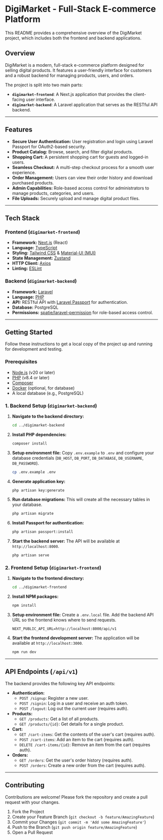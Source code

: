 # DigiMarket - Full-Stack E-commerce Platform

This README provides a comprehensive overview of the DigiMarket project, which includes both the frontend and backend applications.

## Overview

DigiMarket is a modern, full-stack e-commerce platform designed for selling digital products. It features a user-friendly interface for customers and a robust backend for managing products, users, and orders.

The project is split into two main parts:

*   **`digimarket-frontend`**: A Next.js application that provides the client-facing user interface.
*   **`digimarket-backend`**: A Laravel application that serves as the RESTful API backend.

---

## Features

*   **Secure User Authentication:** User registration and login using Laravel Passport for OAuth2-based security.
*   **Product Catalog:** Browse, search, and filter digital products.
*   **Shopping Cart:** A persistent shopping cart for guests and logged-in users.
*   **Seamless Checkout:** A multi-step checkout process for a smooth user experience.
*   **Order Management:** Users can view their order history and download purchased products.
*   **Admin Capabilities:** Role-based access control for administrators to manage products, categories, and users.
*   **File Uploads:** Securely upload and manage digital product files.

---

## Tech Stack

### Frontend (`digimarket-frontend`)

*   **Framework:** [Next.js](https://nextjs.org/) (React)
*   **Language:** [TypeScript](https://www.typescriptlang.org/)
*   **Styling:** [Tailwind CSS](https://tailwindcss.com/) & [Material-UI (MUI)](https://mui.com/)
*   **State Management:** [Zustand](https://github.com/pmndrs/zustand)
*   **HTTP Client:** [Axios](https://axios-http.com/)
*   **Linting:** [ESLint](https://eslint.org/)

### Backend (`digimarket-backend`)

*   **Framework:** [Laravel](https://laravel.com/)
*   **Language:** [PHP](https://www.php.net/)
*   **API:** RESTful API with [Laravel Passport](https://laravel.com/docs/passport) for authentication.
*   **Database:** PostgreSQL
*   **Permissions:** [spatie/laravel-permission](https://spatie.be/docs/laravel-permission/v6/introduction) for role-based access control.

---

## Getting Started

Follow these instructions to get a local copy of the project up and running for development and testing.

### Prerequisites

*   [Node.js](https://nodejs.org/en/) (v20 or later)
*   [PHP](https://www.php.net/) (v8.4 or later)
*   [Composer](https://getcomposer.org/)
*   [Docker](https://www.docker.com/) (optional, for database)
*   A local database (e.g., PostgreSQL)

### 1. Backend Setup (`digimarket-backend`)

1.  **Navigate to the backend directory:**
    ```bash
    cd ../digimarket-backend
    ```
2.  **Install PHP dependencies:**
    ```bash
    composer install
    ```
3.  **Setup environment file:**
    Copy `.env.example` to `.env` and configure your database credentials (`DB_HOST`, `DB_PORT`, `DB_DATABASE`, `DB_USERNAME`, `DB_PASSWORD`).
    ```bash
    cp .env.example .env
    ```
4.  **Generate application key:**
    ```bash
    php artisan key:generate
    ```
5.  **Run database migrations:**
    This will create all the necessary tables in your database.
    ```bash
    php artisan migrate
    ```
6.  **Install Passport for authentication:**
    ```bash
    php artisan passport:install
    ```
7.  **Start the backend server:**
    The API will be available at `http://localhost:8000`.
    ```bash
    php artisan serve
    ```

### 2. Frontend Setup (`digimarket-frontend`)

1.  **Navigate to the frontend directory:**
    ```bash
    cd ../digimarket-frontend
    ```
2.  **Install NPM packages:**
    ```bash
    npm install
    ```
3.  **Setup environment file:**
    Create a `.env.local` file. Add the backend API URL so the frontend knows where to send requests.
    ```
    NEXT_PUBLIC_API_URL=http://localhost:8000/api/v1
    ```
4.  **Start the frontend development server:**
    The application will be available at `http://localhost:3000`.
    ```bash
    npm run dev
    ```

---

## API Endpoints (`/api/v1`)

The backend provides the following key API endpoints:

*   **Authentication:**
    *   `POST /signup`: Register a new user.
    *   `POST /signin`: Log in a user and receive an auth token.
    *   `POST /logout`: Log out the current user (requires auth).
*   **Products:**
    *   `GET /products`: Get a list of all products.
    *   `GET /products/{id}`: Get details for a single product.
*   **Cart:**
    *   `GET /cart-items`: Get the contents of the user's cart (requires auth).
    *   `POST /cart-items`: Add an item to the cart (requires auth).
    *   `DELETE /cart-items/{id}`: Remove an item from the cart (requires auth).
*   **Orders:**
    *   `GET /orders`: Get the user's order history (requires auth).
    *   `POST /orders`: Create a new order from the cart (requires auth).

---

## Contributing

Contributions are welcome! Please fork the repository and create a pull request with your changes.

1.  Fork the Project
2.  Create your Feature Branch (`git checkout -b feature/AmazingFeature`)
3.  Commit your Changes (`git commit -m 'Add some AmazingFeature'`)
4.  Push to the Branch (`git push origin feature/AmazingFeature`)
5.  Open a Pull Request
